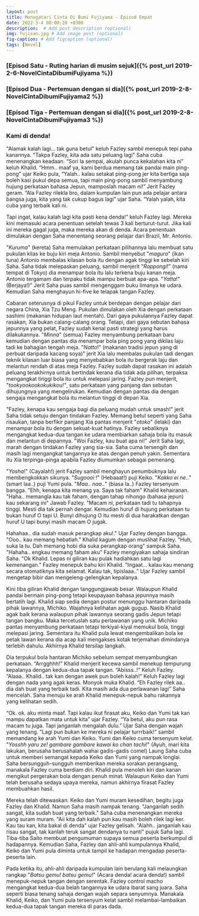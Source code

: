 ```yaml
---
layout: post
title: Monogatari Cinta Di Bumi Fujiyama - Episod Empat
date: 2022-3-4 08:00:20 +0300
description:  # Add post description (optional)
img: fujisan.jpg # Add image post (optional)
fig-caption: # Add figcaption (optional)
tags: [Novel]
---
```


### [Episod Satu - Ruting harian di musim sejuk]({% post_url 2019-2-6-NovelCintaDibumiFujiyama %})
### [Episod Dua - Pertemuan dengan si dia]({% post_url 2019-2-8-NovelCintaDibumiFujiyama2 %})
### [Episod Tiga - Pertemuan dengan si dia]({% post_url 2019-2-8-NovelCintaDibumiFujiyama3 %})

### Kami di denda!

"Alamak kalah lagi... tak guna betul" keluh Fazley sambil menepuk tepi paha kanannya. "Takpa Fazley, kita ada satu peluang lagi" Saha cuba menenangkan keadaan. “Sori la sempai, akulah punca kekalahan kita ni” keluh Khalid. “Hmm.. maaf ya, kami berdua memang tak pandai main ping-pong” ujar Keiko pula, “Yalah.. kalau setakat ping-pong jer kita bertiga saja boleh kasi pukul depa semua, tapi main ping-pong sambil menyambung hujung perkataan bahasa Jepun, mamposlah macam ni!” Jerit Fazley geram. “Ala Fazley rilekla bro, dalam kumpulan lain pun ada pelajar antara bangsa juga, kita yang tak cukup bagus lagi” ujar Saha. “Yalah yalah, kita cuba yang terbaik kali ni.

Tapi ingat, kalau kalah lagi kita pasti kena denda!” keluh Fazley lagi. Mereka kini memasuki acara penentuan setelah tewas 3 kali berturut-turut. Jika kali ini mereka gagal juga, maka mereka akan di denda. Acara penentuan dimulakan dengan Saha menentang seorang pelajar dari Brazil, Mr. Antonio.

"*Kuruma*" (kereta) Saha memulakan perkataan pilihannya lalu membuat satu pukulan kilas ke buju kiri meja Antonio. Sambil menyebut "*maguro*" (ikan tuna) Antonio membalas kilasan bola itu dengan agak tinggi ke sebelah kiri Saha. Saha tidak melepaskan peluang, sambil menjerit "*Roppongi*!" (nama tempat di Tokyo) dia menampar bola itu lalu terkena buju kanan meja. Antonio tergamam dan terpaku tidak mampu berbuat apa-apa. "*Yatta*!" (Berjaya!)" Jerit Saha puas sambil mengenggam buku limanya ke udara. Kemudian Saha menghayun hi-five ke telapak tangan Fazley. 

Cabaran seterusnya di pikul Fazley untuk berdepan dengan pelajar dari negara China, Xia Tzu Meng. Pukulan dimulakan oleh Xia dengan perkataan sashimi (makanan hidupan laut mentah). Dari gaya pukulannya Fazley dapat rasakan, Xia bukan calang-calang orang. Tetapi, dari gaya sebutan bahasa jepunnya yang pelat, Fazley sudah kenal pasti strategi yang harus dilakukannya. "*Minna*" (semua) Fazley menyambung perkataan baru kemudian dengan pantas dia menampar bola ping pong yang dikilas laju tadi ke bahagian tengah meja. "*Natto*!" (makanan tradisi jepun yang di perbuat daripada kacang soya)" jerit Xia lalu membalas pukulan tadi dengan teknik kilasan luar biasa yang menyebabkan bola itu bergerak laju dan melantun rendah di atas meja Fazley. Fazley sudah dapat rasakan ini adalah peluang terakhirnya untuk bertindak kerana dia tidak ada pilihan, terpaksa mengangkat tinggi bola itu untuk melepasi jaring. Fazley pun menjerit, "*tookyookookokukikou!"*, satu perkataan yang panjang dan sebutan dihujungnya yang mengelirukan. Kemudian dengan pantas dia dengan sengaja mengangkat bola itu melantun tinggi di depan Xia. 

"Fazley, kenapa kau sengaja bagi dia peluang mudah untuk smash!" jerit Saha tidak setuju dengan tindakan Fazley. Memang betul seperti yang Saha risaukan, tanpa berfikir panjang Xia pantas menjerit "*otoko*" (lelaki) dan menampar bola itu dengan sekuat-kuat hatinya. Fazley sebaliknya mengangkat kedua-dua tangan ke udara membiarkan sahaja bola itu masuk dan melantun di depannya. "Woi Fazley, kau buat apa ni!" Jerit Saha lagi, marah dengan tindakan Fazley yang sia-sia. Saha cuma tersengih dan masih lagi mengangkat tangannya ke atas dengan penuh yakin. Sementara itu Xia terpinga-pinga apabila Fazley diumumkan sebagai pemenang. 

"*Yosha*!" (Cayalah!) jerit Fazley sambil menghayun penumbuknya lalu membengkokkan sikunya. "*Sugoooi* !" (Hebaaat!)  puji Keiko. "*Kakko ei ne..*"(smart laa..) puji Yumi pula. "*Maa.. naa..*" (biasa la..) Fazley tersenyum bangga. "Ehh, kenapa kita menang ya. Saya tak faham" Khalid kehairanan. "Haha.. memangla kau tak faham, dengan tahap nihongo (bahasa jepun) kau sekarang ini" Jawab Fazley. "Macam ni, perkataan tadi tu tahapnya tinggi. Mesti dia tak pernah dengar. Kemudian huruf di hujung perkataan tu bukan huruf O tapi U. Bunyi dihujung O itu mesti di dua harakatkan dengan huruf U tapi bunyi masih macam O jugak. 

Hahahaa.. dia sudah masuk perangkap aku!." Ujar Fazley dengan bangga. "Ooo.. kau memang hebatlah." Khalid kagum dengan muslihat Fazley. "Huh, suka la tu. Dah memang hobi dia suka perangkap orang" sampuk Saha. "Hahaha.. engkau memang faham aku" Fazley mengiyakan sahaja sindiran Saha. "Ok Khalid. Lepas ni giliran kau pulak hadiahkan satu lagi kemenangan." Fazley menepuk bahu kiri Khalid. "Ingaat... kalau kau menang secara otomatiknya kita selamat. Kalau tak, tipislaaa.." Ujar Fazley sambil mengetap bibir dan mengeleng-gelengkan kepalanya. 

Kini tiba giliran Khalid dengan tanggungjawab besar. Walaupun Khalid pandai bermain ping-pong tetapi keupayaan bahasa jepunnya masih bertatih lagi. Khalid siap sedia dengan postur menunggu hantaran daripada pihak lawannya, Michiko.  Wajahnya kelihatan agak gugup. Nasib Khalid agak baik kerana walaupun pihak lawannya seorang gadis Jepun tetapi tangan bangku. Maka tercetuslah satu perlawanan yang unik. Michiko pantas menyambung perkataan tetapi terkiyal-kiyal memukul bola, tinggi melepasi jaring. Sementara itu Khalid pula lewat mengembalikan bola ke petak lawan kerana dia acap kali mengakses kotak terjemahan dimindanya terlebih dahulu. Akhirnya Khalid tersilap langkah. 

Dia terpukul bola hantaran Michiko sebelum sempat menyambungkan perkataan. “Arrgghhh!” Khalid menjerit kecewa sambil menekup tempurung kepalanya dengan kedua-dua tapak tangan. “Abisss..!” Keluh Fazley. “Alaaa.. Khalid.. tak kan dengan awek pun boleh kalah!” Keluh Fazley lagi dengan nada yang agak keras. Monyok muka Khalid. “Eh Fazley rilek aa.. dia dah buat yang terbaik tadi. Kita masih ada dua perlawanan lagi” Saha mencelah. Saha menuju ke arah Khalid menepuk-nepuk bahu rakannya yang kelihatan sedih. 

“Ok. ok. aku minta maaf. Tapi kalau ikut firasat aku, Keiko dan Yumi tak kan mampu dapatkan mata untuk kita” ujar Fazley. “Ya betul, aku pun rasa macam tu juga. Tapi janganlah mengalah dulu.” Ujar Saha dengan wajah yang tenang. ”Lagi pun bukan ke mereka ni pelajar turrrbaik!” sambil memandang ke arah Yumi dan Keiko. Yumi dan Keiko cuma tersenyum kelat. "*Yosshh yaru ze! gambare gambare kawai ko chan tachi!*" (Ayuh, mari kita lakukan, berusaha berusahalah wahai gadis-gadis comel) Laung Saha cuba untuk memberi semangat kepada Keiko dan Yumi yang nampak longlai. Saha bersungguh-sungguh memberikan mereka sorakan perangsang, manakala Fazley cuma berdiam diri. Khalid pula menoleh kiri dan kanan mengikut pergerakan bola dengan penuh minat. Walaupun Keiko dan Yumi telah berusaha sedaya upaya mereka, namun akhirnya firasat Fazley membuahkan hasil. 

Mereka telah ditewaskan. Keiko dan Yumi muram kesedihan, begitu juga Fazley dan Khalid. Namun Saha masih nampak tenang. "Janganlah sedih sangat, kita sudah buat yang terbaik." Saha cuba menenangkan mereka yang suram muram. "Aii kita dah kalah pun kau masih boleh rilek lagi ker. Kau tau kan, kita bakal di denda"  ujar Fazley gelisah. "Alahh.. janganlah kau risau sangat, tak kanlah teruk sangat dendanya tu nanti" pujuk Saha lagi. Tiba-tiba Saito membuat pengumuman supaya semua peserta berkumpul di hadapannya. Kemudian Saha, Fazley dan ahli-ahli kumpulannya Khalid, Keiko dan Yumi pula diminta untuk tampil ke hadapan mengadap peserta-peserta lain. 

Pada ketika itu, ahli-ahli daripada kumpulan lain berulang kali melaungkan rangkap "*Batsu gemu! batsu gemu!*" (Acara denda! acara denda!) sambil menepuk-nepuk tangan dengan serentak. Fazley control macho mengangkat kedua-dua belah tangannya ke udara ibarat sang juara. Saha seperti biasa tenang sahaja dengan wajah separa senyumnya. Manakala Khalid, Keiko, dan Yumi pula tersenyum kelat sambil melambai-lambaikan kedua-dua tapak tangan mereka di paras dada. 
